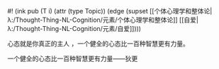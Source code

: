 #! (ink pub (T i) (attr (type Topic)) (edge (supset [[个体心理学和整体论|λ:/Thought-Thing-NL-Cognition/元素/个体心理学和整体论]] [[自爱|λ:/Thought-Thing-NL-Cognition/元素/自爱]])))

心态就是你真正的主人 ，一个健全的心态比一百种智慧更有力量。

一个健全的心态比一百种智慧更有力量——​狄更​​​